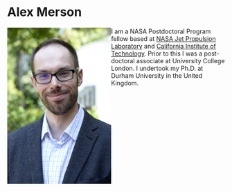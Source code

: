 # Alex Merson
<img src="PROFILE.JPG" style="float: left;" width="240" height="360"/> 

I am a NASA Postdoctoral Program fellow based at [NASA Jet Propulsion Laboratory](https://www.jpl.nasa.gov) and [California Institute of Technology](http://www.caltech.edu). Prior to this I was a post-doctoral associate at University College London. I undertook my Ph.D. at Durham University in the United Kingdom.
